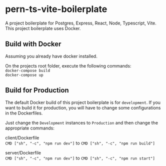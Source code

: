 # pern-ts-vite-boilerplate
A project boilerplate for Postgres, Express, React, Node, Typescript, Vite. This project boilerplate uses Docker.

## Build with Docker
Assuming you already have docker installed.  

On the projects root folder, execute the following commands:  
`docker-compose build`  
`docker-compose up`

## Build for Production

The default Docker build of this project boilerplate is for `development`. If you want to build it for production, you will have to change some configurations in the Dockerfiles.

Just change the `Development` instances to `Production` and then change the appropriate commands:  

client/Dockerfile  
`CMD ["sh", "-c", "npm run dev"]` to `CMD ["sh", "-c", "npm run build"]`

server/Dockerfile  
`CMD ["sh", "-c", "npm run dev"]` to `CMD ["sh", "-c", "npm run start"]`